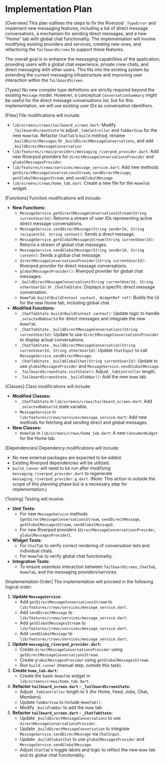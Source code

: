 # Implementation Plan

[Overview]
This plan outlines the steps to fix the Riverpod `_TypeError` and implement new messaging features, including a list of direct message conversations, a mechanism for sending direct messages, and a new "Home" tab with global chat functionality. The implementation will involve modifying existing providers and services, creating new ones, and refactoring the `TailboardScreen` to support these features.

The overall goal is to enhance the messaging capabilities of the application, providing users with a global chat experience, private crew chats, and direct messaging with other users. This fits into the existing system by extending the current messaging infrastructure and improving user interaction within the `TailboardScreen`.

[Types]
No new complex type definitions are strictly required beyond the existing `Message` model. However, a conceptual `ConversationSummary` might be useful for the direct message conversations list, but for this implementation, we will use existing user IDs as conversation identifiers.

[Files]
File modifications will include:

- `lib/screens/crews/tailboard_screen.dart`: Modify `_TailboardScreenState` to adjust `_tabController` and `TabBarView` for the new `HomeTab`. Refactor `ChatTab`'s `build` method, rename `_buildDirectMessages` to `_buildDirectMessageConversations`, and add `_buildDirectMessageConversation`.
- `lib/features/crews/providers/messaging_riverpod_provider.dart`: Add new Riverpod providers for `directMessageConversationsProvider` and `globalMessagesProvider`.
- `lib/features/crews/services/message_service.dart`: Add new methods `getDirectMessageConversationsStream`, `sendDirectMessage`, `getGlobalMessagesStream`, and `sendGlobalMessage`.
- `lib/screens/crews/home_tab.dart`: Create a new file for the `HomeTab` widget.

[Functions]
Function modifications will include:

- **New Functions:**
  - `MessageService.getDirectMessageConversationsStream(String currentUserId)`: Returns a stream of user IDs representing active direct message conversations.
  - `MessageService.sendDirectMessage(String senderId, String recipientId, String content)`: Sends a direct message.
  - `MessageService.getGlobalMessagesStream(String currentUserId)`: Returns a stream of global chat messages.
  - `MessageService.sendGlobalMessage(String senderId, String content)`: Sends a global chat message.
  - `directMessageConversationsProvider(String currentUserId)`: Riverpod provider for direct message conversations.
  - `globalMessagesProvider()`: Riverpod provider for global chat messages.
  - `_buildDirectMessageConversation(String currentUserId, String otherUserId)` in `_ChatTabState`: Displays a specific direct message conversation.
  - `HomeTab.build(BuildContext context, WidgetRef ref)`: Builds the UI for the new Home tab, including global chat.
- **Modified Functions:**
  - `_ChatTabState.build(BuildContext context)`: Update logic to handle `_selectedDmUserId` for direct messages and integrate the new `HomeTab`.
  - `_ChatTabState._buildDirectMessageConversations(String currentUserId)`: Update to use `directMessageConversationsProvider` to display actual conversations.
  - `_ChatTabState._buildDirectMessageConversation(String currentUserId, String otherUserId)`: Update `ChatInput` to call `MessageService.sendDirectMessage`.
  - `_ChatTabState._buildGlobalChat(String currentUserId)`: Update to use `globalMessagesProvider` and `MessageService.sendGlobalMessage`.
  - `_TailboardScreenState.initState()`: Adjust `_tabController` length.
  - `_TailboardScreenState._buildTabBar()`: Add the new `Home` tab.

[Classes]
Class modifications will include:

- **Modified Classes:**
  - `_ChatTabState` in `lib/screens/crews/tailboard_screen.dart`: Add `_selectedDmUserId` state variable.
  - `MessageService` in `lib/features/crews/services/message_service.dart`: Add new methods for fetching and sending direct and global messages.
- **New Classes:**
  - `HomeTab` in `lib/screens/crews/home_tab.dart`: A new `ConsumerWidget` for the Home tab.

[Dependencies]
Dependency modifications will include:

- No new external packages are expected to be added.
- Existing Riverpod dependencies will be utilized.
- `build_runner` will need to be run after modifying `messaging_riverpod_provider.dart` to regenerate `messaging_riverpod_provider.g.dart`. (Note: This action is outside the scope of this planning phase but is a necessary step for implementation.)

[Testing]
Testing will involve:

- **Unit Tests:**
  - For new `MessageService` methods (`getDirectMessageConversationsStream`, `sendDirectMessage`, `getGlobalMessagesStream`, `sendGlobalMessage`).
  - For new Riverpod providers (`directMessageConversationsProvider`, `globalMessagesProvider`).
- **Widget Tests:**
  - For `ChatTab` to verify correct rendering of conversation lists and individual chats.
  - For `HomeTab` to verify global chat functionality.
- **Integration Tests:**
  - To ensure seamless interaction between `TailboardScreen`, `ChatTab`, `HomeTab`, and the messaging providers/services.

[Implementation Order]
The implementation will proceed in the following logical order:

1. **Update `MessageService`:**
    - Add `getDirectMessageConversationsStream` to `lib/features/crews/services/message_service.dart`.
    - Add `sendDirectMessage` to `lib/features/crews/services/message_service.dart`.
    - Add `getGlobalMessagesStream` to `lib/features/crews/services/message_service.dart`.
    - Add `sendGlobalMessage` to `lib/features/crews/services/message_service.dart`.
2. **Update `messaging_riverpod_provider.dart`:**
    - Create `directMessageConversationsProvider` using `getDirectMessageConversationsStream`.
    - Create `globalMessagesProvider` using `getGlobalMessagesStream`.
    - Run `build_runner` (manual step, outside this task).
3. **Create `home_tab.dart`:**
    - Create the basic `HomeTab` widget in `lib/screens/crews/home_tab.dart`.
4. **Refactor `tailboard_screen.dart` - `_TailboardScreenState`:**
    - Adjust `_tabController` length to 5 (for Home, Feed, Jobs, Chat, Members).
    - Update `TabBarView` to include `HomeTab()`.
    - Modify `_buildTabBar` to add the `Home` tab.
5. **Refactor `tailboard_screen.dart` - `_ChatTabState`:**
    - Update `_buildDirectMessageConversations` to use `directMessageConversationsProvider`.
    - Update `_buildDirectMessageConversation` to integrate `MessageService.sendDirectMessage` via `ChatInput`.
    - Update `_buildGlobalChat` to use `globalMessagesProvider` and `MessageService.sendGlobalMessage`.
    - Adjust `ChatTab`'s toggle labels and logic to reflect the new `Home` tab and its global chat functionality.
